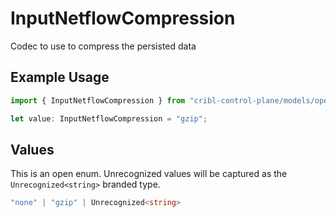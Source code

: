 # InputNetflowCompression

Codec to use to compress the persisted data

## Example Usage

```typescript
import { InputNetflowCompression } from "cribl-control-plane/models/operations";

let value: InputNetflowCompression = "gzip";
```

## Values

This is an open enum. Unrecognized values will be captured as the `Unrecognized<string>` branded type.

```typescript
"none" | "gzip" | Unrecognized<string>
```